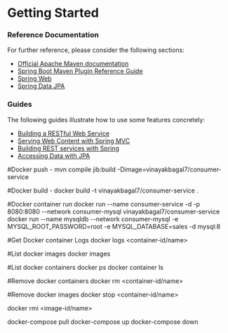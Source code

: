 # Getting Started

### Reference Documentation
For further reference, please consider the following sections:

* [Official Apache Maven documentation](https://maven.apache.org/guides/index.html)
* [Spring Boot Maven Plugin Reference Guide](https://docs.spring.io/spring-boot/docs/2.2.4.RELEASE/maven-plugin/)
* [Spring Web](https://docs.spring.io/spring-boot/docs/2.2.4.RELEASE/reference/htmlsingle/#boot-features-developing-web-applications)
* [Spring Data JPA](https://docs.spring.io/spring-boot/docs/2.2.4.RELEASE/reference/htmlsingle/#boot-features-jpa-and-spring-data)

### Guides
The following guides illustrate how to use some features concretely:

* [Building a RESTful Web Service](https://spring.io/guides/gs/rest-service/)
* [Serving Web Content with Spring MVC](https://spring.io/guides/gs/serving-web-content/)
* [Building REST services with Spring](https://spring.io/guides/tutorials/bookmarks/)
* [Accessing Data with JPA](https://spring.io/guides/gs/accessing-data-jpa/)


#Docker push -
mvn compile jib:build -Dimage=vinayakbagal7/consumer-service


#Docker build -
docker build -t vinayakbagal7/consumer-service .

#Docker container run
docker run --name consumer-service -d -p 8080:8080 --network consumer-mysql vinayakbagal7/consumer-service
docker run --name mysqldb --network consumer-mysql -e MYSQL_ROOT_PASSWORD=root -e MYSQL_DATABASE=sales -d mysql:8


#Get Docker container Logs
docker logs <container-id/name>

#List docker images
docker images

#List docker containers
docker ps
docker container ls

#Remove docker containers
docker rm <container-id/name>

#Remove docker images
docker stop <container-id/name>

docker rmi <image-id/name>

docker-compose pull
docker-compose up
docker-compose down
